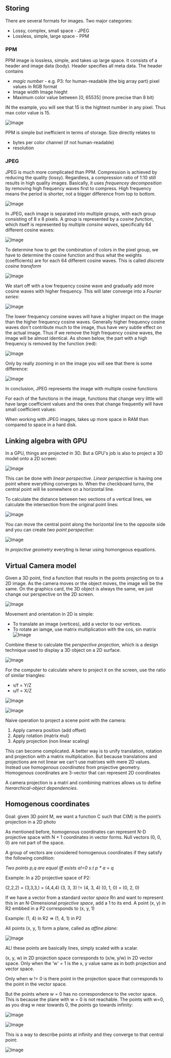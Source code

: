 ## Storing
There are several formats for images. Two major categories:
- Lossy, complex, small space - JPEG
- Lossless, simple, large space - PPM

### PPM
PPM image is lossless, simple, and takes up large space. It consists of a header and image data (body). Header specifies all meta data. The header contains

- *magic number* - e.g. P3: for human-readable (the big array part) pixel values in RGB format
- Image width <Whitespace> Image hieght <Whitespace>
- Maximum color value between [0, 65535] (more precise than 8 bit)

IN the example, you will see that 15 is the hightest number in any pixel. Thus max color value is 15.

![Image](../../images/ppm.PNG)

PPM is simple but inefficient in terms of storage. Size directly relates to
- bytes per color channel (if not human-readable)
- resolution

### JPEG
JPEG is much more complicated than PPM. Compression is achieved by reducing the quality (lossy). Regardless, a compression ratio of 1:10 still results in high quality images. Basically, it uses *frequencey decomposition* by removing high frequency waves first to compress. High frequency means the period is shorter, not a bigger difference from top to bottom. 

![Image](../../images/frequency_wave.jpg)

In JPEG, each image is separated into multiple groups, with each group consisting of 8 x 8 pixels. A group is represented by a *cosine function*, which itself is represented by multiple *consine waves*, specifically 64 different cosine waves: 

![Image](../../images/sphinx.PNG)

To determine how to get the combination of colors in the pixel group, we have to determine the cosine function and thus what the weights (coefficients) are for each 64 different cosine waves. This is called *discrete cosine transform*

![Image](../../images/apply_cosine_wave.PNG)

We start off with a low frequency cosine wave and gradually add more cosine waves with higher frequency. This will later converge into a *Fourier series*:

![Image](../../images/fourier_series.png)

The lower frequency consine waves will have a higher impact on the image than the higher frequency cosine waves. Generally higher frequency cosine waves don't contribute much to the image, thus have very subtle effect on the actual image. Thus if we remove the high frequency cosine waves, the image will be almost identical. As shown below, the part with a high frequency is removed by the function (red):

![Image](../../images/disregard.PNG)

Only by really zooming in on the image you will see that there is some difference:

![Image](../../images/difference.PNG)

In conclusion, JPEG represents the image with multiple cosine functions

For each of the functions in the image, functions that change very little will have large coefficient values and the ones that change frequently will have small coefficient values:

When working with JPEG images, takes up more space in RAM than compared to space in a hard disk.

## Linking algebra with GPU
In a GPU, things are projected in 3D. But a GPU's job is also to project a 3D model onto a 2D screen:

![Image](../../images/3d_to_2d.PNG)

This can be done with *linear perspective*. *Linear perspective* is having one point where everything converges to. When the checkboard turns, the central point will lie somewhere on a horizontal line. 

To calculate the distance between two sections of a vertical lines, we calculate the intersection from the original point lines:

![Image](../../images/intersection.PNG)

You can move the central point along the horizontal line to the opposite side and you can create *two point perspective*:

![Image](../../images/two_point_perspective.PNG)


In *projective geometry* everyting is lienar using homongeous equations.

## Virtual Camera model
Given a 3D point, find a function that results in the points projecting on to a 2D image. As the camera moves or the object moves, the image will be the same. On the graphics card, the 3D object is always the same, we just change our perspective on the 2D screen. 

![Image](../../images/point_projection.PNG)

Movement and orientation in 2D is simple:

- To translate an image (vertices), add a vector to our vertices.
- To rotate an iamge, use matrix multiplication with the cos, sin matrix
![Image](../../images/rotation_multiplication.PNG)

Combine these to calculate the *perspective projection*, which is a design technique used to display a 3D object on a 2D surface.

![Image](../../images/projectors.PNG)

For the computer to calculate where to project it on the screen, use the ratio of similar triangles:

- v/f  =  Y/Z
- u/f  =  X/Z

![Image](../../images/calculation0.PNG)

![Image](../../images/calculation.PNG)

Naive operation to project a scene point with the camera:
1. Apply camera position (add offset)
2. Apply rotation (matrix mul)
3. Apply projection (non linear scaling)

This can become complicated. A better way is to unify translation, rotation and projection with a matrix multiplication. But because translations and projections are not linear we can't use matrixes with mere 2D values. Instead use *homogenous coordinates* from projective geometry. Homogenous coordinates are 3-vector that can represent 2D coordinates 

A camera projection is a matri and combining matrices allows us to define *hierarchical-object dependencies*.

## Homogenous coordinates
Goal: given 3D point M, we want a function C such that C(M) is the point’s projection in a 2D photo

As mentioned before, homogenous coordinates can represent N-D projective space with N + 1 coordinates in vector forms. Null vectors (0, 0, 0) are not part of the space. 

A group of vectors are considered homogenous coordinates if they satisfy the following condition:

*Two points p,q are equal iff exists a!=0 s.t p * a = q*

Example:
In a 2D projective space of P2:

(2,2,2) = (3,3,3,) = (4,4,4)
(3, 3, 3) != (4, 3, 4)
(0, 1, 0) = (0, 2, 0)

If we have a vector from a standard *vector space* Rn and want to represent this in an N-Dimensional *projective space*, add a 1 to its end. A point (x, y) in R2 embbed in a P2 corresponds to (x, y, 1)

Example:
(1, 4) in R2 => (1, 4, 1) in P2

All points (x, y, 1) form a plane, called as *affine plane*:

![Image](../../images/plane.PNG)

ALl these points are basically lines, simply scaled with a scalar.

(x, y, w) in 2D projection space corresponds to (x/w, y/w) in 2D vector space. Only when the 'w' = 1 is the x, y value same as in both projection and vector space.

Only when w != 0 is there point in the projection space that corresponds to the point in the vector space.

But the points where w = 0 has no correspondence to the vector space. This is because the plane with w = 0 is not reachable. The points with w=0, as you drag w near towards 0, the points go towards infinity:

![Image](../../images/w_0_1.PNG)

![Image](../../images/w_0_2.PNG)

This is a way to describe points at infinity and they converge to that central point:

![Image](../../images/to_infinity.PNG)